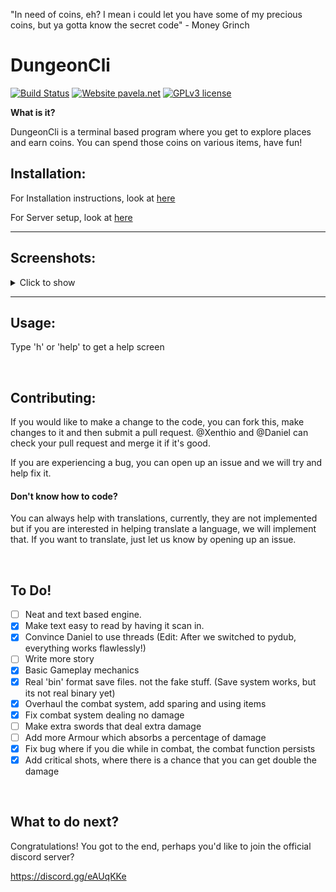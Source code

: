 "In need of coins, eh? I mean i could let you have some of my precious coins, but ya gotta know the secret code" - Money Grinch
# DungeonCli
[![Build Status](http://pavela.net:8090/buildStatus/icon?job=DungeonCI%2Fmaster)](http://pavela.net:8090/blue/organizations/jenkins/DungeonCI/branches)
[![Website pavela.net](https://img.shields.io/website-up-down-green-red/http/pavela.net)](http://pavela.net/DungeonCli/index.html)
[![GPLv3 license](https://img.shields.io/badge/License-GPLv3-blue.svg)](http://perso.crans.org/besson/LICENSE.html)


**What is it?**

DungeonCli is a terminal based program where you get to explore
places and earn coins. You can spend those coins on various items,
have fun!

## Installation:

For Installation instructions, look at
[here](http://pavela.net:3000/Daniel/DungeonCli/src/branch/master/Docs/Installation.md)

For Server setup, look at
[here](http://pavela.net:3000/Daniel/DungeonCli/src/branch/master/Docs/Servers.md)


---


## Screenshots:
<details>
<summary>Click to show</summary>
<br>

**The start screen**

![The start screen](http://pavela.net:3000/Daniel/DungeonCli/raw/branch/master/Images/Screenshots/v0.3.1%20Start%20Screen.png)

**Common commands**

![Common commands](http://pavela.net:3000/Daniel/DungeonCli/raw/branch/master/Images/Screenshots/v0.3.1%20common%20commands.png)

**Healing**

![Healing](http://pavela.net:3000/Daniel/DungeonCli/raw/branch/master/Images/Screenshots/NewestHealingSystem.gif)

**The combat system**

![The combat system](http://pavela.net:3000/Daniel/DungeonCli/raw/branch/master/Images/Screenshots/NewestCombatSystem.gif)

**The Store**

![The Store](http://pavela.net:3000/Daniel/DungeonCli/raw/branch/master/Images/Screenshots/v0.3.0%20store.png)
</details>

---

## Usage:
Type 'h' or 'help' to get a help screen

<br>

## Contributing:
If you would like to make a change to the code, you can fork this, make changes
to it and then submit a pull request. @Xenthio and @Daniel can check your pull
request and merge it if it's good.

If you are experiencing a bug, you can open up an issue and we will try and help
fix it.

#### Don't know how to code?
You can always help with translations, currently, they are not implemented
but if you are interested in helping translate a language, we will implement
that. If you want to translate, just let us know by opening up an issue.

<br>

## To Do!
- [ ] Neat and text based engine.
- [x] Make text easy to read by having it scan in.
- [x] Convince Daniel to use threads (Edit: After we switched to pydub, everything works flawlessly!)
- [ ] Write more story
- [x] Basic Gameplay mechanics
- [x] Real 'bin' format save files. not the fake stuff. (Save system works, but its not real binary yet)
- [x] Overhaul the combat system, add sparing and using items
- [x] Fix combat system dealing no damage
- [ ] Make extra swords that deal extra damage
- [ ] Add more Armour which absorbs a percentage of damage
- [x] Fix bug where if you die while in combat, the combat function persists
- [x] Add critical shots, where there is a chance that you can get double the damage

<br>

## What to do next?
Congratulations! You got to the end, perhaps you'd like to join the official
discord server?

https://discord.gg/eAUqKKe
